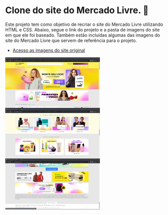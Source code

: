 # Clone do site do Mercado Livre. 🛒 
Este projeto tem como objetivo de recriar o site do Mercado Livre utilizando HTML e CSS. Abaixo, segue o link do projeto e a pasta de imagens do site em que ele foi baseado. Também estão incluídas algumas das imagens do site do Mercado Livre que servem de referência para o projeto. 
* [Acesso as imagens do site original](ImagemDoSite)
<img src="imagens/Mercado Livre - Homepage1.jpg" align="left"  width="300">
<img src="imagens/Mercado Livre - Homepage4.jpg " align="left"  width="300">
<img src="imagens/Mercado Livre - Homepage8.jpg " align="left"  width="300">
